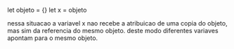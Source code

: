 let objeto = {}
let x = objeto

nessa situacao a variavel x nao recebe a atribuicao de uma copia do objeto, mas sim
da referencia do mesmo objeto. deste modo diferentes variaves apontam para o mesmo objeto.